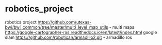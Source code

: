 # robotics_project
robotics project 
https://github.com/utexas-bwi/bwi_common/tree/master/multi_level_map_utils - multi maps 
https://google-cartographer-ros.readthedocs.io/en/latest/index.html google slam 
https://github.com/robotican/armadillo2.git - armadillo ros
